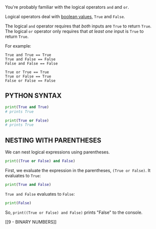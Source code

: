 You're probably familiar with the logical operators `and` and `or`.

Logical operators deal with [boolean values](https://en.wikipedia.org/wiki/Boolean_data_type), `True` and `False`.

The logical `and` operator requires that _both_ inputs are `True` to return `True`. The logical `or` operator only requires that _at least one_ input is `True` to return `True`.

For example:

```
True and True == True
True and False == False
False and False == False

True or True == True
True or False == True
False or False == False
```
## PYTHON SYNTAX

```python
print(True and True)
# prints True

print(True or False)
# prints True
```
## NESTING WITH PARENTHESES

We can nest logical expressions using parentheses.

```python
print((True or False) and False)
```

First, we evaluate the expression in the parentheses, `(True or False)`. It evaluates to `True`:

```python
print(True and False)
```

`True and False` evaluates to `False`:

```python
print(False)
```

So, `print((True or False) and False)` prints "False" to the console.

[[9 - BINARY NUMBERS]]